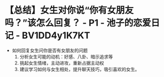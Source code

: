 # 【总结】女生对你说“你有女朋友吗？”该怎么回复？ - P1 - 池子的恋爱日记 - BV1DD4y1K7KT

-   如何回复女生问你是否有女朋友的问题
    1.  分析女生可能的动机：好感、八卦、暗示追求等
    2.  挑起女生情绪，主动进攻，重新占据主动权
    3.  建议学习如何与女生相处，提升聊天技巧，吸引喜欢的女生。
